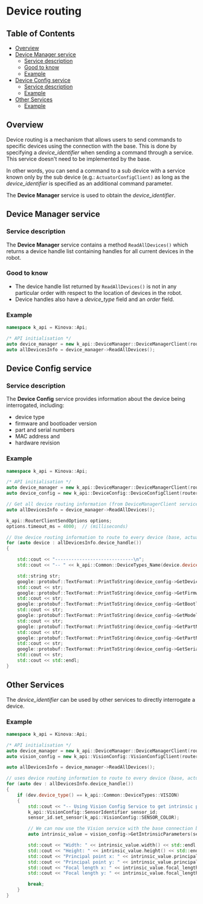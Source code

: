 <!--
* KINOVA (R) KORTEX (TM)
*
* Copyright (c) 2019 Kinova inc. All rights reserved.
*
* This software may be modified and distributed
* under the terms of the BSD 3-Clause license.
*
* Refer to the LICENSE file for details.
*
-->

<h1>Device routing</h1>

<h2>Table of Contents</h2>

<!-- TOC -->

- [Overview](#overview)
- [Device Manager service](#device-manager-service)
	- [Service description](#service-description)
	- [Good to know](#good-to-know)
	- [Example](#example)
- [Device Config service](#device-config-service)
	- [Service description](#service-description-1)
	- [Example](#example-1)
- [Other Services](#other-services)
	- [Example](#example-2)

<!-- TOC -->

<a id="markdown-overview" name="overview"></a>
## Overview
Device routing is a mechanism that allows users to send commands to specific devices using the connection with the base.  This is done by specifying a *device_identifier* when sending a command through a service. This service doesn't need to be implemented by the base.

In other words, you can send a command to a sub device with a service known only by the sub device (e.g.: ``ActuatorConfigClient)`` as long as the *device_identifier* is specified as an additional command parameter.

The **Device Manager** service is used to obtain the *device_identifier*.

<a id="markdown-srv-devMgn" name="device-manager-service"></a>
## Device Manager service

<a id="markdown-devMng-description" name="service-description"></a>
### Service description
The **Device Manager** service contains a method `ReadAllDevices()` which returns a device handle list containing handles for all current devices in the robot.

<a id="markdown-devMng-gtk" name="good-to-know"></a>
### Good to know
- The device handle list returned by `ReadAllDevices()` is not in any particular order with respect to the location of devices in the robot.
- Device handles also have a *device_type* field and an *order* field.

<a id="markdown-devMng-example" name="example"></a>
### Example
```cpp
namespace k_api = Kinova::Api;

/* API initialisation */
auto device_manager = new k_api::DeviceManager::DeviceManagerClient(router);
auto allDevicesInfo = device_manager->ReadAllDevices();
```

<a id="markdown-srv-devConfig" name="device-config-service"></a>
## Device Config service

<a id="markdown-devConfig-description" name="service-description-1"></a>
### Service description
The **Device Config** service provides information about the device being interrogated, including:
- device type
- firmware and bootloader version
- part and serial numbers
- MAC address and 
- hardware revision


<a id="markdown-devConfig-example" name="example-1"></a>
### Example
```cpp
namespace k_api = Kinova::Api;

/* API initialisation */
auto device_manager = new k_api::DeviceManager::DeviceManagerClient(router);
auto device_config = new k_api::DeviceConfig::DeviceConfigClient(router);

// Get all device routing information (from DeviceManagerClient service)
auto allDevicesInfo = device_manager->ReadAllDevices();

k_api::RouterClientSendOptions options;
options.timeout_ms = 4000;  // (milliseconds)

// Use device routing information to route to every device (base, actuator, interconnect, etc.) in the arm base system and request general device information
for (auto device : allDevicesInfo.device_handle())
{

	std::cout << "-----------------------------\n";
	std::cout << "-- " << k_api::Common::DeviceTypes_Name(device.device_type()) << ": id = " << device.device_identifier() << " --\n";

	std::string str;
	google::protobuf::TextFormat::PrintToString(device_config->GetDeviceType(device.device_identifier(), options), &str);
	std::cout << str;
	google::protobuf::TextFormat::PrintToString(device_config->GetFirmwareVersion(device.device_identifier(), options), &str);
	std::cout << str; 
	google::protobuf::TextFormat::PrintToString(device_config->GetBootloaderVersion(device.device_identifier(), options), &str); 
	std::cout << str;
	google::protobuf::TextFormat::PrintToString(device_config->GetModelNumber(device.device_identifier(), options), &str);
	std::cout << str;
	google::protobuf::TextFormat::PrintToString(device_config->GetPartNumber(device.device_identifier(), options), &str);     
	std::cout << str;
	google::protobuf::TextFormat::PrintToString(device_config->GetPartNumberRevision(device.device_identifier(), options), &str);
	std::cout << str;
	google::protobuf::TextFormat::PrintToString(device_config->GetSerialNumber(device.device_identifier(), options), &str);   
	std::cout << str;
	std::cout << std::endl;
}
```

<a id="markdown-other" name="other-services"></a>
## Other Services

The *device_identifier* can be used by other services to directly interrogate a device.

<a id="markdown-example" name="example-2"></a>
### Example

```cpp
namespace k_api = Kinova::Api;

/* API initialisation */
auto device_manager = new k_api::DeviceManager::DeviceManagerClient(router);
auto vision_config = new k_api::VisionConfig::VisionConfigClient(router);

auto allDevicesInfo = device_manager->ReadAllDevices();

// uses device routing information to route to every device (base, actuator, interconnect, etc.)
for (auto dev : allDevicesInfo.device_handle())
{	
    if (dev.device_type() == k_api::Common::DeviceTypes::VISION)
	{
	    std::cout << "-- Using Vision Config Service to get intrinsic parameters --" << std::endl;
	    k_api::VisionConfig::SensorIdentifier sensor_id;
		sensor_id.set_sensor(k_api::VisionConfig::SENSOR_COLOR);

		// We can now use the Vision service with the base connection by specifing the device_identifier
	    auto intrinsic_value = vision_config->GetIntrinsicParameters(sensor_id, dev.device_identifier());

	    std::cout << "Width: " << intrinsic_value.width() << std::endl;
	    std::cout << "Height: " << intrinsic_value.height() << std::endl;
	    std::cout << "Principal point x: " << intrinsic_value.principal_point_x() << std::endl;
	    std::cout << "Principal point y: " << intrinsic_value.principal_point_y() << std::endl;
	    std::cout << "Focal length x: " << intrinsic_value.focal_length_x() << std::endl;
	    std::cout << "Focal length y: " << intrinsic_value.focal_length_y() << std::endl;

	    break;
	}
}
```
